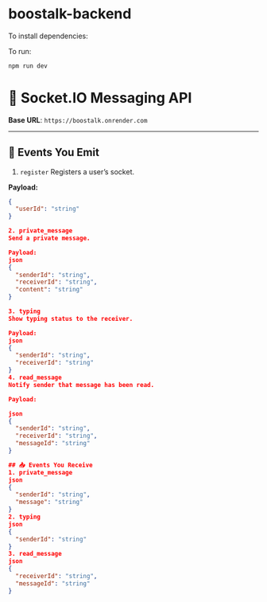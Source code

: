 # boostalk-backend

To install dependencies:

To run:

```bash
npm run dev
```


# 🧠 Socket.IO Messaging API

**Base URL**: `https://boostalk.onrender.com`

---

## 🔌 Events You Emit

1. `register`
Registers a user’s socket.

**Payload:**
```json
{
  "userId": "string"
}

2. private_message
Send a private message.

Payload:
json
{
  "senderId": "string",
  "receiverId": "string",
  "content": "string"
}

3. typing
Show typing status to the receiver.

Payload:
json
{
  "senderId": "string",
  "receiverId": "string"
}
4. read_message
Notify sender that message has been read.

Payload:

json
{
  "senderId": "string",
  "receiverId": "string",
  "messageId": "string"
}

## 📥 Events You Receive
1. private_message
json
{
  "senderId": "string",
  "message": "string"
}
2. typing
json
{
  "senderId": "string"
}
3. read_message
json
{
  "receiverId": "string",
  "messageId": "string"
}
